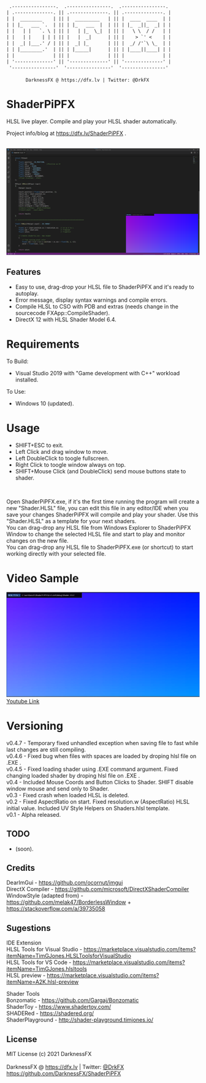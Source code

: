      .----------------.  .----------------.  .----------------. 
    | .--------------. || .--------------. || .--------------. |
    | |  ________    | || |  _________   | || |  ____  ____  | |
    | | |_   ___ `.  | || | |_   ___  |  | || | |_  _||_  _| | |
    | |   | |   `. \ | || |   | |_  \_|  | || |   \ \  / /   | |
    | |   | |    | | | || |   |  _|      | || |    > `' <    | |
    | |  _| |___.' / | || |  _| |_       | || |  _/ /'`\ \_  | |
    | | |________.'  | || | |_____|      | || | |____||____| | |
    | |              | || |              | || |              | |
    | '--------------' || '--------------' || '--------------' |
     '----------------'  '----------------'  '----------------' 

           DarknessFX @ https://dfx.lv | Twitter: @DrkFX

# ShaderPiPFX

HLSL live player. Compile and play your HLSL shader automatically.<br/>

Project info/blog at https://dfx.lv/ShaderPiPFX .<br/><br/>

<img src="https://raw.githubusercontent.com/DarknessFX/ShaderPiPFX/main/.git_img/Sample01.png" width="640px" />

## Features

- Easy to use, drag-drop your HLSL file to ShaderPiPFX and it's ready to autoplay.
- Error message, display syntax warnings and compile errors.
- Compile HLSL to CSO with PDB and extras (needs change in the sourcecode FXApp::CompileShader).
- DirectX 12 with HLSL Shader Model 6.4.

# Requirements

To Build:
- Visual Studio 2019 with "Game development with C++" workload installed.

To Use:
- Windows 10 (updated).

# Usage

- SHIFT+ESC to exit.
- Left Click and drag window to move.
- Left DoubleClick to toogle fullscreen.
- Right Click to toogle window always on top.
- SHIFT+Mouse Click (and DoubleClick) send mouse buttons state to shader.

<br />

Open ShaderPiPFX.exe, if it's the first time running the program will create a new "Shader.HLSL" file, you can edit this file in any editor/IDE when you save your changes ShaderPiPFX will compile and play your shader. Use this "Shader.HLSL" as a template for your next shaders.<br />
You can drag-drop any HLSL file from Windows Explorer to ShaderPiPFX Window to change the selected HLSL file and start to play and monitor changes on the new file.<br />
You can drag-drop any HLSL file to ShaderPiPFX.exe (or shortcut) to start working directly with your selected file.<br />

# Video Sample
<a href="https://www.youtube.com/watch?v=AcovXaRJBqg" target="_blank"><img src="https://raw.githubusercontent.com/DarknessFX/ShaderPiPFX/main/.git_img/Sample02.png" width="640px" /><br/>Youtube Link</a><br/>

# Versioning
v0.4.7 - Temporary fixed unhandled exception when saving file to fast while last changes are still compiling.</br>
v0.4.6 - Fixed bug when files with spaces are loaded by droping hlsl file on .EXE .<br/>
v0.4.5 - Fixed loading shader using .EXE command argument. Fixed changing loaded shader by droping hlsl file on .EXE .<br/>
v0.4 - Included Mouse Coords and Button Clicks to Shader. SHIFT disable window mouse and send only to Shader.<br/>
v0.3 - Fixed crash when loaded HLSL is deleted.<br/>
v0.2 - Fixed AspectRatio on start. Fixed resolution.w (AspectRatio) HLSL initial value. Included UV Style Helpers on Shaders.hlsl template.<br/>
v0.1 - Alpha released.<br/>

## TODO

- (soon).

## Credits
DearImGui - https://github.com/ocornut/imgui<br/>
DirectX Compiler - https://github.com/microsoft/DirectXShaderCompiler<br/>
WindowStyle (adapted from) - https://github.com/melak47/BorderlessWindow + https://stackoverflow.com/a/39735058<br/>

## Sugestions
IDE Extension<br/>
HLSL Tools for Visual Studio - https://marketplace.visualstudio.com/items?itemName=TimGJones.HLSLToolsforVisualStudio<br/>
HLSL Tools for VS Code - https://marketplace.visualstudio.com/items?itemName=TimGJones.hlsltools<br/>
HLSL preview - https://marketplace.visualstudio.com/items?itemName=A2K.hlsl-preview<br/>

Shader Tools<br/>
Bonzomatic - https://github.com/Gargaj/Bonzomatic<br/>
ShaderToy - https://www.shadertoy.com/<br/>
SHADERed - https://shadered.org/<br/>
ShaderPlayground - http://shader-playground.timjones.io/<br/>

## License

MIT License (c) 2021 DarknessFX<br/><br/>
DarknessFX @ <a href="https://dfx.lv" target="_blank">https://dfx.lv</a> | Twitter: <a href="https://twitter.com/DrkFX" target="_blank">@DrkFX</a> <br/>https://github.com/DarknessFX/ShaderPiPFX
